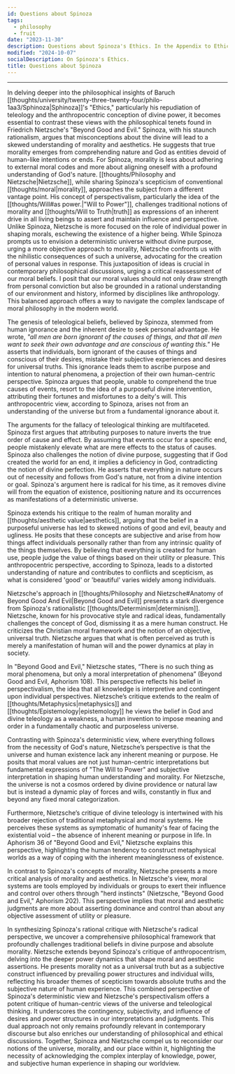 ```yaml
---
id: Questions about Spinoza
tags:
  - philosophy
  - fruit
date: "2023-11-30"
description: Questions about Spinoza's Ethics. In the Appendix to Ethics Part One (pp. 180-85), Spinoza criticizes the idea “that God directs all things to some definite end” and “that God has made all things for man and has made man to worship God.” (181). Why do people believe such things?
modified: "2024-10-07"
socialDescription: On Spinoza's Ethics.
title: Questions about Spinoza
---
```


<!--
In the Appendix to Ethics Part One (pp. 180-85), Spinoza criticizes the idea “that God directs all things to some definite end” and
“that God has made all things for man and has made man to worship God.” (181)

He goes on to raise and answer three questions:
(1) Why do people believe such things?
(2) Why are these beliefs mistaken?
(3) What is the connection between these mistaken beliefs and wrong ideas about good and evil, beauty and ugliness, and other qualities?

Using your own words, explain what Spinoza says to each of these points.
Brief quotations are appropriate, but your explanation of the arguments should be in your own terms, and should be complete, that is, explaining all of his points.

In conclusion, say what if anything we can learn from this discussion.
Is his point one that still needs making, or have we left the mistakes Spinoza refutes behind? Or maybe you think they are not mistakes, or that his criticism is faulty

pp. 180-185
With these demonstrations I have explained God’s nature and properties: God exists necessarily; God is unique; God exists and acts solely from the necessity of the divine nature; God is the free cause of all things (and I have shown how); all things are in God and depend on God in such a way that without God they can’t exist or be conceived; all things have been precaused by God, not from freedom of the will or absolute ·whim or· good pleasure, but from God’s absolute nature or infinite power.

Further, I have taken care, whenever the occasion arose, to remove prejudices that could prevent my demonstrations from being grasped. But because many prejudices remain that could—that can—be a great obstacle to men’s understanding my way of explaining how things hang together, I have thought it worthwhile to consider those prejudices here, subjecting them to the scrutiny of reason. All the prejudices I here undertake to expose depend on the common supposition that all natural things act, as men do, on account of an end. Indeed, people maintain as a certainty that God directs all things to some definite end, this being implicit in their view that God has made all things for man and has made man to worship God.

So I shall begin by considering this one prejudice, asking first why most people are satisfied that it is true and so inclined by nature to embrace it. Then I shall show its falsity, and finally show how from this prejudices have arisen concerning good and evil, merit and wrong-doing, praise and blame, order and confusion, beauty and ugliness, and other things of this kind.

(1) Of course this is not the place to derive my explanations from the nature of the human mind. It will suffice here to build on two things that every- one must admit to be true: that all men are born ignorant of the causes of things, and that all men want to seek their own advantage and are conscious of wanting this.
From these premises it follows that men think themselves free, because they are conscious of their choices and their desires, are ignorant of the causes that incline them to want and to choose, and thus never give the faintest thought —even in their dreams!—to those causes. It follows also that men act always on account of a goal, specifically on account of their advantage, which they seek. Putting these two together, men are in a frame of mind from which efficient causes —that is, real causes—are almost totally absent, and which is saturated by thought about final causes, goals or ends or purposes. So the only explanations they look for are ones in terms of final causes—in asking ‘Why did that happen?’ they are asking ‘For what purpose did that happen?’—and when they have heard that they are satisfied, having nothing more to ask. But if they can’t get such explanations from others they have to turn to themselves, and to reflect on the ends by which they are usually led to do such things; so they necessarily judge the temperament of other men from their own temperament.
Furthermore, they find—both in themselves and outside themselves— many means that are very helpful in seeking their own advantage: eyes for seeing, teeth for chewing, plants and animals for food, the sun for light, the sea for supporting fish, and similarly with almost everything else whose natural causes—that is, whose efficient causes—they are not curious about. This leads them to consider all natural things as means to their own advantage. And knowing that they had found these means, not provided them for themselves, they had reason to think there was someone else who had prepared these means for human use. So they inferred that one or more rulers of nature, endowed with human freedom, had taken care of all things for them, and made all things for their (human) use.
And since they had never heard anything about the character of these rulers, they had to judge it from their own characters; so they maintained that the Gods direct everything for the use of men in order to bind men to them and be held by men in the highest honour! So it has come about that each man has thought up—on the basis of his own character—his own way of worshipping God, so that God might love him above all the rest, and direct the whole of nature according to the needs of his blind desire and insatiable greed. Thus this prejudice changed into superstition, and struck deep roots in men’s minds. This is why everyone tried so hard to understand and explain the final causes— the purposes—of all things.

But while trying to show that nature does nothing in vain (meaning: nothing that isn’t useful to men), they seem to have shown only that nature and the gods are as mad as men are! Look at how they ended up! Along with many conveniences in nature they couldn’t avoid finding many inconveniences—storms, earthquakes, diseases, etc. They hold that these happen because the gods—whom they judge on the basis of themselves—are angry with men for wronging them or making mistakes in their worship. And though their daily experience contradicted this, and though countless examples showed that conveniences and inconveniences happen indiscriminately to the pious and the impious alike, that didn’t lead them to give up their longstanding prejudice. It was easier for them to put the gods’ reasons for· this among the other unknown things whose uses they were ignorant of, thus remaining in the state of ignorance in which they had been born, than to destroy that whole construction and think up a new one.

So they maintained it as certain that the gods’ judgments far surpass man’s grasp. This alone would have caused the truth to be hidden from the human race for ever, if mathematics hadn’t shown them another standard of truth. It could do this because it isn’t involved in the final-causes muddle, because·it is concerned not with ends but only with the essential properties of figures. In addition to mathematics there have also been a few other things (I needn’t list them here) which have enabled a few men to notice these common prejudices and be led to the true knowledge of things.

(2) That is enough on what I promised in the first place, namely, to explain why men are so inclined to believe that all things act for an end. I don’t need many words to show that nature has no end set before it, and that all final causes are nothing but human fictions. I think I have already sufficiently establish- ed it, both by my explanation of the origins of this prejudice and also by the propositions by which I have shown that everything happens by a certain eternal necessity of nature and with the greatest perfection.
Still, I shall add this: this doctrine about ends turns nature completely upside down. For what is really a cause it considers as an effect, and conversely what is an effect it considers as a cause. What by nature comes first it makes follow. And finally, what is supreme and most perfect it makes imperfect.
The first two points are self-evident. Again, this doctrine takes away God’s perfection. For if God acts for the sake of an end, it must be that God wants something and therefore lacks something. And though the theologians and meta- physicians distinguish different kinds of ends, that doesn’t help them with the present difficulty. They say that God did everything for God’s own sake and not for the sake of the things God was going to create. For before the creation that they believe in they can’t find anything for the sake of which God could act— except God! And so they have to admit that God willed to make things happen as means to things that God wanted and lacked. This is self-evident.
I should also mention that the followers of this doctrine about ends, wanting to show off their cleverness in saying what things are for, have called to their aid a new form of argument: instead of reducing things to the impossible, they reduce them to ignorance! Their resorting to this shows that no other way of defending their doctrine was open to them.
For example, if a slate falls from a roof onto someone’s head and kills him, they will argue that the slate fell in order to kill the man. Here is how their argument goes: If it didn’t fall for that purpose because God wanted the man to be killed, how could so many circumstances have come together by chance? You may answer that it happened because the wind was blowing hard and the man was walking that way. But why was the wind blowing hard just then? Why was the man walking by just then? If you answer that the wind arose then because on the preceding day, while the weather was still calm, the sea began to toss, and that the man had been invited somewhere by a friend, then we will ask: Why was the sea tossing? Why was the man invited at just that time?
And on it goes! They won’t stop asking for the causes of causes until you take refuge in the will of God, which is the haven of unacknowledged ignorance.
Similarly, when they see the structure of the human body, these people are struck by a foolish wonder; and because they don’t know the causes of this elaborate structure they conclude that it is constructed not by mechanical processes but by divine or supernatural skill, and constituted as it is so that the parts won’t injure another.
So it comes about that someone who seeks the true causes of ‘miracles’ and is eager (like an educated man) to understand natural things, not (like a fool) to wonder at them, is denounced as an impious heretic by those whom the people honour as interpreters of nature and of the gods. For the denouncers know that if ignorance is taken away and replaced by real knowledge of mechanical processes, then foolish wonder is also taken away, depriving them of their only means for arguing and defending their authority. Enough of this; I now pass on to what I decided to treat here in the third place.

(3) After men convinced themselves that whatever happens does so on their account, they had to judge as most important in each thing whatever is most useful to them, and to rate as most excellent all the things by which they were most pleased. So they had to develop the notions: good, bad, order, confusion, warm, cold, beauty, ugliness, in terms of which they ‘explained’ natural things. I shall briefly discuss these here.

Whatever contributes to health and to the worship of God they have called ‘good’, and what is contrary to these they call ‘bad’. Those who don’t understand the real nature of things, and have only a pictorial grasp of them, mistake their own imaginings for intellectual thought; they really have nothing to say about things, but in their ignorance of things and of their own natures they firmly believe that there is an order in things. When a number of items are set out in such a way that when they’re presented to us through the senses we can easily imagine them—can easily depict them to ourselves— and so can easily remember them, we say that they are ‘orderly’; but if the opposite is true we say that they are ‘disorderly’ or ‘confused’.

And since the things we can easily imagine are especially pleasing to us, men prefer ‘order’ to ‘confusion’, as if order were something in nature more than a relation to our imagination! They also say that God has created all things to be orderly (thus unknowingly attributing imagination to God, unless they mean that God has disposed things so that men can easily imagine them). Perhaps they won’t be deterred—though they should be— by the fact that we find infinitely many things that far surpass our imagination, and many that confuse it on account of its weakness. But enough of this.

The other notions are also nothing but various states of the imagination; yet ignorant people consider them to be chief attributes of things. This is because, as I have already said, they believe that all things were made for their sake, and call the nature of a thing ‘good’ or ‘bad’, ‘sound’ or ‘rotten’ and ‘corrupt’, according to how it affects them. For example, if the motion the nerves receive from objects presented through the eyes is conducive to health, the objects that cause it are called ‘beautiful’; those that cause a contrary motion are called ‘ugly’. Those that move the sensory apparatus through the nose they call ‘pleasant-smelling’ or ‘stinking’; through the tongue, ‘sweet’ or ‘bitter’, ‘tasty’ or ‘tasteless’; through touch, ‘hard’ or ‘soft’, ‘rough’ or ‘smooth’, etc.; and finally those that affect us through the ears are said to produce ‘noise’, ‘sound’ or ‘harmony’. Some men have been mad enough to believe that God is pleased by harmony!
All these things show well enough that each person has judged things according to the disposition of his own brain; or rather, has accepted states of the imagination as things. So it is no wonder (I note in passing) that we find so many controversies to have arisen among men, and that they have finally given rise to scepticism. For although human bodies are alike in many ways, they still differ in very many. And for that reason what seems good to one seems bad to another; what seems ordered to one seems confused to another; what seems pleasing to one seems displeasing to another, and so on.
I pass over the other notions here, both because this is not the place to treat them at length and because everyone has experienced this variability sufficiently for himself. That is why we have such sayings as ‘So many heads, so many attitudes’, ‘Everyone is well pleased with his own opinion’, and ‘Brains differ as much as palates do’. These proverbs show well enough that men judge things according to the disposition of their brain, and imagine things rather than under- standing them. For if men had understood natural things they would at least have been convinced of the truth about them, even if they weren’t all attracted by it. The example of mathematics shows this. So we see that all the notions by which ordinary people are accustomed to explain nature are only states of the imagination, and don’t indicate the nature of anything except the imagination.
Many people are accustomed to arguing in this way: If all things have followed from the necessity of God’s most perfect nature, why are there so many imperfections in nature? why are things so rotten that they stink? so ugly that they make us sick? why is there confusion, evil, and wrong-doing? I repeat that those who argue like this are easily answered. For the perfection of things is to be judged solely from their nature and power; things are not more or less perfect because they please or offend men’s senses, or because they are useful or harmful to human nature.
But to those who ask ‘Why didn’t God create all men so that they would be governed by the command of reason?’ I answer only: ‘Because God had the material to create all things, from the highest degree of perfection to the lowest’; or, to put it more accurately, ‘Because the laws of God’s nature have been so ample that they sufficed for producing all things that can be conceived by an unlimited intellect’ (as I demonstrated in 16)—that is, producing everything that is conceivable or possible.
-->

---

In delving deeper into the philosophical insights of Baruch [[thoughts/university/twenty-three-twenty-four/philo-1aa3/Sphinoza|Sphinoza]]'s "Ethics," particularly his repudiation of teleology and the anthropocentric conception of divine power, it becomes essential to contrast these views with the philosophical tenets found in Friedrich Nietzsche's "Beyond Good and Evil." Spinoza, with his staunch rationalism, argues that misconceptions about the divine will lead to a skewed understanding of morality and aesthetics. He suggests that true morality emerges from comprehending nature and God as entities devoid of human-like intentions or ends. For Spinoza, morality is less about adhering to external moral codes and more about aligning oneself with a profound understanding of God's nature.
[[thoughts/Philosophy and Nietzsche|Nietzsche]], while sharing Spinoza's scepticism of conventional [[thoughts/moral|morality]], approaches the subject from a different vantage point. His concept of perspectivalism, particularly the idea of the [[thoughts/Will#as power.|"Will to Power"]], challenges traditional notions of morality and [[thoughts/Will to Truth|truth]] as expressions of an inherent drive in all living beings to assert and maintain influence and perspective. Unlike Spinoza, Nietzsche is more focused on the role of individual power in shaping morals, eschewing the existence of a higher being. While Spinoza prompts us to envision a deterministic universe without divine purpose, urging a more objective approach to morality, Nietzsche confronts us with the nihilistic consequences of such a universe, advocating for the creation of personal values in response. This juxtaposition of ideas is crucial in contemporary philosophical discussions, urging a critical reassessment of our moral beliefs. I posit that our moral values should not only draw strength from personal conviction but also be grounded in a rational understanding of our environment and history, informed by disciplines like anthropology. This balanced approach offers a way to navigate the complex landscape of moral philosophy in the modern world.

The genesis of teleological beliefs, believed by Spinoza, stemmed from human ignorance and the inherent desire to seek personal advantage. He wrote, _"all men are born ignorant of the causes of things, and that all men want to seek their own advantage and are conscious of wanting this."_ He asserts that individuals, born ignorant of the causes of things and conscious of their desires, mistake their subjective experiences and desires for universal truths. This ignorance leads them to ascribe purpose and intention to natural phenomena, a projection of their own human-centric perspective. Spinoza argues that people, unable to comprehend the true causes of events, resort to the idea of a purposeful divine intervention, attributing their fortunes and misfortunes to a deity's will. This anthropocentric view, according to Spinoza, arises not from an understanding of the universe but from a fundamental ignorance about it.

The arguments for the fallacy of teleological thinking are multifaceted. Spinoza first argues that attributing purposes to nature inverts the true order of cause and effect. By assuming that events occur for a specific end, people mistakenly elevate what are mere effects to the status of causes. Spinoza also challenges the notion of divine purpose, suggesting that if God created the world for an end, it implies a deficiency in God, contradicting the notion of divine perfection. He asserts that everything in nature occurs out of necessity and follows from God's nature, not from a divine intention or goal. Spinoza's argument here is radical for his time, as it removes divine will from the equation of existence, positioning nature and its occurrences as manifestations of a deterministic universe.

Spinoza extends his critique to the realm of human morality and [[thoughts/aesthetic value|aesthetics]], arguing that the belief in a purposeful universe has led to skewed notions of good and evil, beauty and ugliness. He posits that these concepts are subjective and arise from how things affect individuals personally rather than from any intrinsic quality of the things themselves. By believing that everything is created for human use, people judge the value of things based on their utility or pleasure. This anthropocentric perspective, according to Spinoza, leads to a distorted understanding of nature and contributes to conflicts and scepticism, as what is considered 'good' or 'beautiful' varies widely among individuals.

Nietzsche's approach in [[thoughts/Philosophy and Nietzsche#Anatomy of Beyond Good And Evil|Beyond Good and Evil]] presents a stark divergence from Spinoza's rationalistic [[thoughts/Determinism|determinism]]. Nietzsche, known for his provocative style and radical ideas, fundamentally challenges the concept of God, dismissing it as a mere human construct. He criticizes the Christian moral framework and the notion of an objective, universal truth. Nietzsche argues that what is often perceived as truth is merely a manifestation of human will and the power dynamics at play in society.

In "Beyond Good and Evil," Nietzsche states, “There is no such thing as moral phenomena, but only a moral interpretation of phenomena” (Beyond Good and Evil, Aphorism 108). This perspective reflects his belief in perspectivalism, the idea that all knowledge is interpretive and contingent upon individual perspectives. Nietzsche’s critique extends to the realm of [[thoughts/Metaphysics|metaphysics]] and [[thoughts/Epistemology|epistemology]] he views the belief in God and divine teleology as a weakness, a human invention to impose meaning and order in a fundamentally chaotic and purposeless universe.

Contrasting with Spinoza's deterministic view, where everything follows from the necessity of God's nature, Nietzsche’s perspective is that the universe and human existence lack any inherent meaning or purpose. He posits that moral values are not just human-centric interpretations but fundamental expressions of "The Will to Power" and subjective interpretation in shaping human understanding and morality. For Nietzsche, the universe is not a cosmos ordered by divine providence or natural law but is instead a dynamic play of forces and wills, constantly in flux and beyond any fixed moral categorization.

Furthermore, Nietzsche’s critique of divine teleology is intertwined with his broader rejection of traditional metaphysical and moral systems. He perceives these systems as symptomatic of humanity's fear of facing the existential void – the absence of inherent meaning or purpose in life. In Aphorism 36 of "Beyond Good and Evil," Nietzsche explains this perspective, highlighting the human tendency to construct metaphysical worlds as a way of coping with the inherent meaninglessness of existence.

In contrast to Spinoza's concepts of morality, Nietzsche presents a more critical analysis of morality and aesthetics. In Nietzsche's view, moral systems are tools employed by individuals or groups to exert their influence and control over others through "herd instincts" (Nietzsche, "Beyond Good and Evil," Aphorism 202). This perspective implies that moral and aesthetic judgments are more about asserting dominance and control than about any objective assessment of utility or pleasure.

In synthesizing Spinoza's rational critique with Nietzsche's radical perspective, we uncover a comprehensive philosophical framework that profoundly challenges traditional beliefs in divine purpose and absolute morality. Nietzsche extends beyond Spinoza's critique of anthropocentrism, delving into the deeper power dynamics that shape moral and aesthetic assertions. He presents morality not as a universal truth but as a subjective construct influenced by prevailing power structures and individual wills, reflecting his broader themes of scepticism towards absolute truths and the subjective nature of human experience. This combined perspective of Spinoza's deterministic view and Nietzsche's perspectivalism offers a potent critique of human-centric views of the universe and teleological thinking. It underscores the contingency, subjectivity, and influence of desires and power structures in our interpretations and judgments. This dual approach not only remains profoundly relevant in contemporary discourse but also enriches our understanding of philosophical and ethical discussions. Together, Spinoza and Nietzsche compel us to reconsider our notions of the universe, morality, and our place within it, highlighting the necessity of acknowledging the complex interplay of knowledge, power, and subjective human experience in shaping our worldview.
